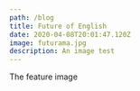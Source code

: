 ```yaml
---
path: /blog
title: Future of English
date: 2020-04-08T20:01:47.120Z
image: futurama.jpg
description: An image test
---
```

The feature image